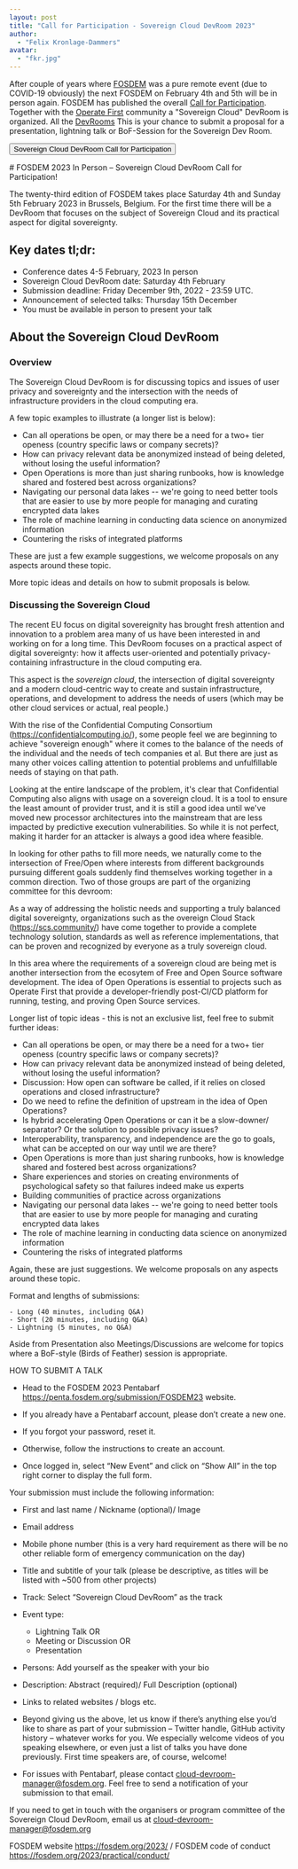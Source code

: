 ```yaml
---
layout: post
title: "Call for Participation - Sovereign Cloud DevRoom 2023"
author:
  - "Felix Kronlage-Dammers"
avatar:
  - "fkr.jpg"
---
```


After couple of years where [FOSDEM](https://www.fosdem.org) was a pure remote event (due to COVID-19 obviously)
the next FOSDEM on February 4th and 5th will be in person again. FOSDEM has published the overall [Call for Participation](https://fosdem.org/2023/news/2022-11-13-call-for-presentations/).
Together with the [Operate First](https://www.operate-first.cloud/) community a "Sovereign Cloud" DevRoom is organized.
All the [DevRooms](https://fosdem.org/2023/news/2022-11-07-accepted-developer-rooms/) 
This is your chance to submit a proposal for a presentation, lightning talk or BoF-Session for the Sovereign Dev Room.

<p>
  <button class="btn btn-primary" type="button" data-bs-toggle="collapse" data-bs-target="#collapseCfP" aria-expanded="false" aria-controls="collapseCfP">
   Sovereign Cloud DevRoom Call for Participation 
  </button>
</p>
<div class="collapse" id="collapseCfP">
  <div class="card card-body" markdown="1">
# FOSDEM 2023 In Person – Sovereign Cloud DevRoom Call for Participation!

The twenty-third edition of FOSDEM takes place Saturday 4th and Sunday 5th
February 2023 in Brussels, Belgium.
For the first time there will be a DevRoom that focuses on the subject of Sovereign Cloud
and its  practical aspect for digital sovereignty.

## Key dates tl;dr:

   - Conference dates 4-5 February, 2023 In person
   - Sovereign Cloud DevRoom date: Saturday 4th February
   - Submission deadline: Friday December 9th, 2022 - 23:59 UTC.
   - Announcement of selected talks: Thursday 15th December
   - You must be available in person to present your talk

## About the Sovereign Cloud DevRoom

### Overview

The Sovereign Cloud DevRoom is for discussing topics and issues of user privacy and
sovereignty and the intersection with the needs of infrastructure providers in the cloud
computing era.

A few topic examples to illustrate (a longer list is below):

- Can all operations be open, or may there be a need for a two+ tier openess (country specific laws or company secrets)?
- How can privacy relevant data be anonymized instead of being deleted, without losing the useful information?
- Open Operations is more than just sharing runbooks, how is knowledge shared and fostered best across organizations?
- Navigating our personal data lakes -- we're going to need better tools that are easier to use by more people for managing and curating encrypted data lakes
- The role of machine learning in conducting data science on anonymized information
- Countering the risks of integrated platforms

These are just a few example suggestions, we welcome proposals on any aspects around these topic.

More topic ideas and details on how to submit proposals is below.

### Discussing the Sovereign Cloud

The recent EU focus on digital sovereignity has brought fresh attention and innovation to a problem
area many of us have been interested in and working on for a long time. This DevRoom focuses on
a practical aspect of digital sovereignty:  how it affects user-oriented and
potentially privacy-containing infrastructure in the cloud computing era.

This aspect is the _sovereign cloud_, the intersection of digital sovereignty and a modern cloud-centric
way to create and sustain infrastructure, operations, and development to address the needs of
users (which may be other cloud services or actual, real people.)

With the rise of the Confidential Computing Consortium (https://confidentialcomputing.io/), some
people feel we  are beginning to achieve "sovereign enough" where it comes to the balance of the
needs of the individual and the needs of tech companies et al. But there are just as many other voices
calling attention to potential problems and unfulfillable needs of staying on that path.

Looking at the entire landscape of the problem, it's clear that Confidential Computing also aligns with
usage on a sovereign cloud. It is a tool to ensure the least amount of provider trust, and it is still a good
idea until we've moved new processor architectures into the mainstream that are less impacted by
predictive execution vulnerabilities. So while it is not perfect, making it harder for an attacker is always
a good idea where feasible.

In looking for other paths to fill more needs, we naturally come to the intersection of Free/Open where
interests from different backgrounds pursuing different goals suddenly find themselves working together
in a common direction. Two of those groups are part of the organizing committee for this devroom:

As a way of addressing the holistic needs and supporting a truly balanced digital sovereignty, organizations
such as the  overeign Cloud Stack (https://scs.community/) have come together to provide a complete 
technology solution, standards as well as reference implementations, that can be proven and recognized
by everyone as a truly sovereign cloud.

In this area where the requirements of a sovereign cloud are being met is another intersection from the
ecosytem of Free and Open Source software development. The idea of Open Operations is essential to
projects such as Operate First that provide a developer-friendly post-CI/CD platform for running, testing,
and proving Open Source services.

Longer list of topic ideas - this is not an exclusive list, feel free to submit further ideas:

- Can all operations be open, or may there be a need for a two+ tier openess (country specific laws or company secrets)?
- How can privacy relevant data be anonymized instead of being deleted, without losing the useful information?
- Discussion: How open can software be called, if it relies on closed operations and closed infrastructure?
- Do we need to refine the definition of upstream in the idea of Open Operations?
- Is hybrid accelerating Open Operations or can it be a slow-downer/ separator? Or the solution to possible privacy issues?
- Interoperability, transparency, and independence are the go to goals, what can be accepted on our way until we are there?
- Open Operations is more than just sharing runbooks, how is knowledge shared and fostered best across organizations?
- Share experiences and stories on creating environments of psychological safety so that failures indeed make us experts
- Building communities of practice across organizations
- Navigating our personal data lakes -- we're going to need better tools that are easier to use by more people for managing and curating encrypted data lakes
- The role of machine learning in conducting data science on anonymized information
- Countering the risks of integrated platforms


Again, these are just suggestions. We welcome proposals on any aspects around these topic.


Format and lengths of submissions:

    - Long (40 minutes, including Q&A)
    - Short (20 minutes, including Q&A)
    - Lightning (5 minutes, no Q&A)

Aside from Presentation also Meetings/Discussions are welcome for topics where a BoF-style (Birds of Feather) session
is appropriate.

HOW TO SUBMIT A TALK

   - Head to the FOSDEM 2023 Pentabarf
   <https://penta.fosdem.org/submission/FOSDEM23> website.


   - If you already have a Pentabarf account, please don’t create a new one.
   - If you forgot your password, reset it.
   - Otherwise, follow the instructions to create an account.
   - Once logged in, select “New Event” and click on “Show All” in the top right corner to display the full form.
   
   Your submission must include the following information:


   - First and last name / Nickname (optional)/ Image
   - Email address
   - Mobile phone number (this is a very hard requirement as there will be no other reliable form of emergency communication on the day)
   - Title and subtitle of your talk (please be descriptive, as titles will be listed with ~500 from other projects)
   - Track: Select “Sovereign Cloud DevRoom” as the track
   - Event type: 
       - Lightning Talk OR
       - Meeting or Discussion OR
       - Presentation
    
   - Persons: Add yourself as the speaker with your bio
   - Description: Abstract (required)/ Full Description (optional)
   - Links to related websites / blogs etc.
   - Beyond giving us the above, let us know if there’s anything else you’d like to share as part of your submission – Twitter handle, GitHub activity
   history – whatever works for you. We especially welcome videos of you speaking elsewhere, or even just a list of talks you have done previously.
   First time speakers are, of course, welcome!
   - For issues with Pentabarf, please contact
   cloud-devroom-manager@fosdem.org. Feel free to send a notification of
   your submission to that email.


If you need to get in touch with the organisers or program committee of the
Sovereign Cloud DevRoom, email us at cloud-devroom-manager@fosdem.org


FOSDEM website <https://fosdem.org/2023/> / FOSDEM code of conduct
<https://fosdem.org/2023/practical/conduct/>
  </div>
</div>
